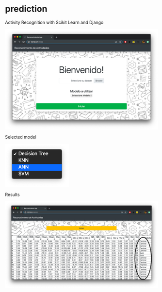 # prediction

Activity Recognition with Scikit Learn and Django

<img src=https://github.com/h4roldov/prediction/blob/master/web1.png>

Selected model

<img src=https://github.com/h4roldov/prediction/blob/master/web3.png>

Results

<img src=https://github.com/h4roldov/prediction/blob/master/web2.png>
